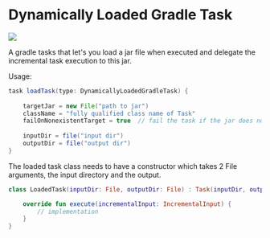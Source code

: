# Dynamically Loaded Gradle Task

[![](https://jitpack.io/v/Wasabi375/dynamicallyLoadedGradleTask.svg)](https://jitpack.io/#Wasabi375/dynamicallyLoadedGradleTask)

A gradle tasks that let's you load a jar file when executed and delegate the incremental task execution to this jar.

Usage:
```groovy
task loadTask(type: DynamicallyLoadedGradleTask) {
    
    targetJar = new File("path to jar")
    className = "fully qualified class name of Task"
    failOnNonexistentTarget = true  // fail the task if the jar does not exist, default true
    
    inputDir = file("input dir")
    outputDir = file("output dir")
}
```

The loaded task class needs to have a constructor which takes 2 File arguments, the input directory and the output.

```kotlin
class LoadedTask(inputDir: File, outputDir: File) : Task(inputDir, outputDir) {

    override fun execute(incrementalInput: IncrementalInput) {
        // implementation
    }
}
```
